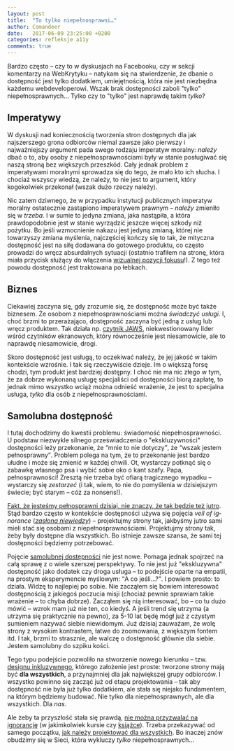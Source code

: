 ```yaml
---
layout: post
title:  "To tylko niepełnosprawni…"
author: Comandeer
date:   2017-06-09 23:25:00 +0200
categories: refleksje a11y
comments: true
---
```


Bardzo często – czy to w dyskusjach na Facebooku, czy w sekcji komentarzy na WebKrytyku – natykam się na stwierdzenie, że dbanie o dostępność jest tylko dodatkiem, umiejętnością, która nie jest niezbędna każdemu webdeveloperowi. Wszak brak dostępności zaboli "tylko" niepełnosprawnych… Tylko czy to "tylko" jest naprawdę takim _tylko_?

## Imperatywy

W dyskusji nad koniecznością tworzenia stron dostępnych dla jak najszerszego grona odbiorców niemal zawsze jako pierwszy i najważniejszy argument pada swego rodzaju imperatyw moralny: _należy_ dbać o to, aby osoby z niepełnosprawnościami były w stanie posługiwać się naszą stroną bez większych przeszkód. Cały jednak problem z imperatywami moralnymi sprowadza się do tego, że mało kto ich słucha. I chociaż wszyscy wiedzą, że należy, to nie jest to argument, który kogokolwiek przekonał (wszak dużo rzeczy należy).

Nic zatem dziwnego, że w przypadku instytucji publicznych imperatyw moralny ostatecznie zastąpiono imperatywem prawnym – _należy_ zmieniło się w _trzeba_. I w sumie to jedyna zmiana, jaka nastąpiła, a która prawdopodobnie jest w stanie wyrządzić jeszcze więcej szkody niż pożytku. Bo jeśli wzmocnienie nakazu jest jedyną zmianą, której nie towarzyszy zmiana myślenia, najczęściej kończy się to tak, że mityczna dostępność jest na siłę dodawana do gotowego produktu, co często prowadzi do wręcz absurdalnych sytuacji (ostatnio trafiłem na stronę, która miała przycisk służący do włączenia [wizualnej pozycji fokusu](http://outlinenone.com/)!). Z tego też powodu dostępność jest traktowana po łebkach.

## Biznes

Ciekawiej zaczyna się, gdy zrozumie się, że dostępność może być także biznesem. Że osobom z niepełnosprawnościami można _świadczyć usługi_. I, choć brzmi to przerażająco, dostępność zaczyna być jedną z usług lub wręcz produktem. Tak działa np. [czytnik JAWS](http://www.freedomscientific.com/Products/Blindness/JAWS), niekwestionowany lider wśród czytników ekranowych, który równocześnie jest niesamowicie, ale to naprawdę niesamowicie, drogi.

Skoro dostępność jest usługą, to oczekiwać należy, że jej jakość w takim kontekście wzrośnie. I tak się rzeczywiście dzieje. Im o większą forsę chodzi, tym produkt jest bardziej dostępny. I choć nie ma nic złego w tym, że za dobrze wykonaną usługę specjaliści od dostępności biorą zapłatę, to jednak mimo wszystko wciąż można odnieść wrażenie, że jest to specjalna usługa, _tylko_ dla osób z niepełnosprawnościami.

## Samolubna dostępność

I tutaj dochodzimy do kwestii problemu: świadomość niepełnosprawności. U podstaw niezwykle silnego przeświadczenia o "ekskluzywności" dostępności leży przekonanie, że <q>mnie to nie dotyczy</q>, że <q>wszak jestem pełnosprawny</q>. Problem polega na tym, że to przekonanie jest bardzo ułudne i może się zmienić w każdej chwili. Ot, wystarczy potknąć się o zabawkę własnego psa i wybić sobie oko o kant szafy. Papa, pełnosprawności! Zresztą nie trzeba być ofiarą tragicznego wypadku – wystarczy się _zestarzeć_ (i tak, wiem, to nie do pomyślenia w dzisiejszym świecie; być starym – cóż za nonsens!).

[Fakt, że jesteśmy pełnosprawni dzisiaj, nie znaczy, że tak będzie też jutro](https://blog.marvelapp.com/the-veil-of-ignorance/). Stąd bardzo często w kontekście dostępności używa się pojęcia <i lang="en">veil of ignorance</i> ([<i>zasłona niewiedzy</i>](https://pl.wikipedia.org/wiki/Zas%C5%82ona_niewiedzy)) – projektujmy strony tak, jakbyśmy jutro sami mieli stać się osobami z niepełnosprawnościami. Projektujmy strony tak, żeby były dostępne dla wszystkich. Bo istnieje zawsze szansa, że sami tej dostępności będziemy potrzebować.

Pojęcie [samolubnej dostępności](http://adrianroselli.com/2017/03/selfish-accessibility-slides-from-talk-at-government-digital-service.html) nie jest nowe. Pomaga jednak spojrzeć na całą sprawę z o wiele szerszej perspektywy. To nie jest już "ekskluzywna" dostępność jako dodatek czy droga usługa – to podejście oparte na empatii, na prostym eksperymencie myślowym: <q>A co jeśli…?</q>. I powiem prosto: to działa. Widzę to najlepiej po sobie. Nie zacząłem się bowiem interesować dostępnością z jakiegoś poczucia misji (chociaż pewnie sprawiam takie wrażenie – to chyba dobrze). Zacząłem się nią interesować, bo – co tu dużo mówić – wzrok mam już nie ten, co kiedyś. A jeśli trend się utrzyma (a utrzyma się praktycznie na pewno), za 5-10 lat będę mógł już z czystym sumieniem nazywać siebie niewidomym. Już dzisiaj zauważam, że wolę strony z wysokim kontrastem, łatwe do zoomowania, z większym fontem itd. I tak, brzmi to strasznie, ale walczę o dostępność głównie dla siebie. Jestem samolubny do szpiku kości.

Tego typu podejście pozwoliło na stworzenie nowego kierunku – tzw. [designu inkluzywnego](https://24ways.org/2016/what-the-heck-is-inclusive-design/), którego założenie jest proste: tworzone strony mają być **dla wszystkich**, a przynajmniej dla jak największej grupy odbiorców. I wszystko powinno się zacząć już od etapu projektowania – tak aby dostępność nie była już tylko dodatkiem, ale stała się niejako fundamentem, na którym będziemy budować. Nie tylko dla niepełnosprawnych, ale dla wszystkich. Dla _nas_.

Ale żeby ta przyszłość stała się prawdą, [nie można przyzwalać na  ignorancję](https://blog.comandeer.pl/refleksje/daj-sie-poznac-2017/2017/04/14/mam-nierowno-pod-sufitem.html) (w jakimkolwiek kursie czy [książce](https://www.webkrytyk.pl/category/krytyka/ksiazki/)). Trzeba przekazywać od samego początku, [jak należy projektować dla wszystkich](http://inclusivedesignprinciples.org/). Bo inaczej znów obudzimy się w Sieci, która wykluczy _tylko_ niepełnosprawnych…
